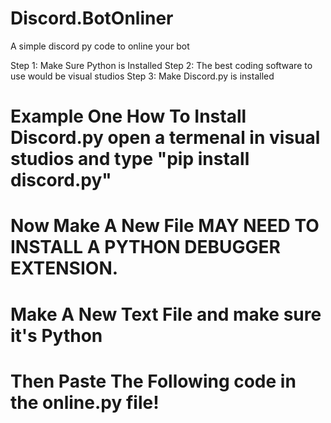  # Discord.BotOnliner
A simple discord py code to online your bot 


Step 1: Make Sure Python is Installed
Step 2: The best coding software to use would be visual studios
Step 3: Make Discord.py is installed 

# Example One How To Install Discord.py open a termenal in visual studios and type "pip install discord.py"

# Now Make A New File MAY NEED TO INSTALL A PYTHON DEBUGGER EXTENSION. 
# Make  A New Text File and make sure it's Python 
# Then Paste The Following code in the online.py file!
